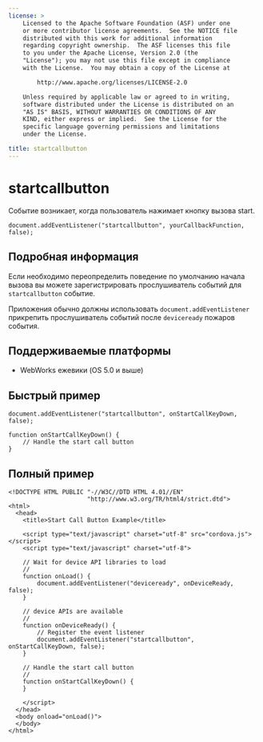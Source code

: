 ```yaml
---
license: >
    Licensed to the Apache Software Foundation (ASF) under one
    or more contributor license agreements.  See the NOTICE file
    distributed with this work for additional information
    regarding copyright ownership.  The ASF licenses this file
    to you under the Apache License, Version 2.0 (the
    "License"); you may not use this file except in compliance
    with the License.  You may obtain a copy of the License at

        http://www.apache.org/licenses/LICENSE-2.0

    Unless required by applicable law or agreed to in writing,
    software distributed under the License is distributed on an
    "AS IS" BASIS, WITHOUT WARRANTIES OR CONDITIONS OF ANY
    KIND, either express or implied.  See the License for the
    specific language governing permissions and limitations
    under the License.

title: startcallbutton
---
```


# startcallbutton

Событие возникает, когда пользователь нажимает кнопку вызова start.

    document.addEventListener("startcallbutton", yourCallbackFunction, false);
    

## Подробная информация

Если необходимо переопределить поведение по умолчанию начала вызова вы можете зарегистрировать прослушиватель событий для `startcallbutton` событие.

Приложения обычно должны использовать `document.addEventListener` прикрепить прослушиватель событий после `deviceready` пожаров события.

## Поддерживаемые платформы

*   WebWorks ежевики (OS 5.0 и выше)

## Быстрый пример

    document.addEventListener("startcallbutton", onStartCallKeyDown, false);
    
    function onStartCallKeyDown() {
        // Handle the start call button
    }
    

## Полный пример

    <!DOCTYPE HTML PUBLIC "-//W3C//DTD HTML 4.01//EN"
                          "http://www.w3.org/TR/html4/strict.dtd">
    <html>
      <head>
        <title>Start Call Button Example</title>
    
        <script type="text/javascript" charset="utf-8" src="cordova.js"></script>
        <script type="text/javascript" charset="utf-8">
    
        // Wait for device API libraries to load
        //
        function onLoad() {
            document.addEventListener("deviceready", onDeviceReady, false);
        }
    
        // device APIs are available
        //
        function onDeviceReady() {
            // Register the event listener
            document.addEventListener("startcallbutton", onStartCallKeyDown, false);
        }
    
        // Handle the start call button
        //
        function onStartCallKeyDown() {
        }
    
        </script>
      </head>
      <body onload="onLoad()">
      </body>
    </html>